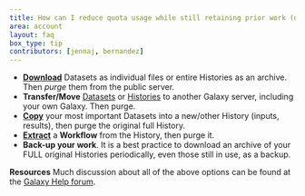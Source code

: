 ```yaml
---
title: How can I reduce quota usage while still retaining prior work (data, tools, methods)?
area: account
layout: faq
box_type: tip
contributors: [jennaj, bernandez]
---
```

* [**Download**](https://training.galaxyproject.org/training-material/faqs/galaxy/datasets_download_datasets.html) Datasets as individual files or entire Histories as an archive. Then *purge* them from the public server.
* **Transfer/Move** [Datasets](https://training.galaxyproject.org/training-material/faqs/galaxy/datasets_moving_datasets_between_galaxy_servers.html) or [Histories](https://training.galaxyproject.org/training-material/faqs/galaxy/histories_transfer_entire_histories_from_one_galaxy_server_to_another.html) to another Galaxy server, including your own Galaxy. Then purge.
* [**Copy**](https://training.galaxyproject.org/training-material/faqs/galaxy/histories_copy_dataset.html) your most important Datasets into a new/other History (inputs, results), then purge the original full History.
* [**Extract**](https://training.galaxyproject.org/training-material/faqs/galaxy/workflows_extract_from_history.html) a **Workflow** from the History, then purge it.
* **Back-up your work**. It is a best practice to download an archive of your FULL original Histories periodically, even those still in use, as a backup.

**Resources** Much discussion about all of the above options can be found at the [Galaxy Help forum](https://help.galaxyproject.org/).
